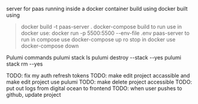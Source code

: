 server for paas
running inside a docker container
build using docker built using 
> docker build -t paas-server .
> docker-compose build
to run use in docker use:
> docker run -p 5500:5500 --env-file .env paas-server
 to run in compose use docker-compose up
 ro stop in docker use docker-compose down


Pulumi commands 
pulumi stack ls
pulumi destroy --stack <stack-name> --yes
pulumi stack rm <stack-name> --yes

TODO: fix my auth refresh tokens
TODO: make edit project accassible and make edit project use pulumi
TODO: make delete project accessible
TODO: put out logs from digital ocean to frontend
TODO: when user pushes to github, update project
